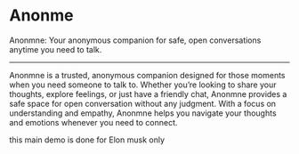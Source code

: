 # Anonme
Anonmne: Your anonymous companion for safe, open conversations anytime you need to talk.

---
Anonmne is a trusted, anonymous companion designed for those moments when you need someone to talk to. Whether you’re looking to share your thoughts, explore feelings, or just have a friendly chat, Anonmne provides a safe space for open conversation without any judgment. With a focus on understanding and empathy, Anonmne helps you navigate your thoughts and emotions whenever you need to connect.

this main demo is done for Elon musk only 
